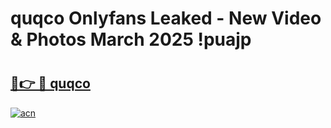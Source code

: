 # quqco Onlyfans Leaked - New Video & Photos March 2025 !puajp

# <h2><a href="https://4u57pq.iuczelnia.edu.pl?title=quqco&ref=puajp">🔗👉 🔴 quqco</a></h2>

[![acn](https://github.com/user-attachments/assets/0f9c940e-d8b0-45ae-aac7-cd30a18b3e1c)](https://4u57pq.iuczelnia.edu.pl?title=quqco&ref=puajp)

